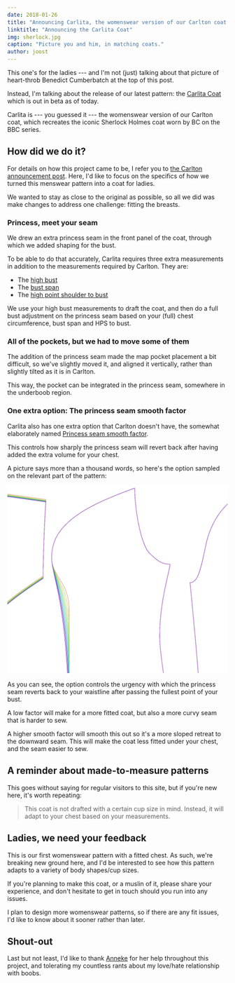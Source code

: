 ```yaml
---
date: 2018-01-26
title: "Announcing Carlita, the womenswear version of our Carlton coat."
linktitle: "Announcing the Carlita Coat"
img: sherlock.jpg
caption: "Picture you and him, in matching coats."
author: joost
---
```


This one's for the ladies \--- and I'm not (just) talking about that picture of heart-throb Benedict Cumberbatch at the top of this post.

Instead, I'm talking about the release of our latest pattern: the [Carlita Coat](/patterns/carlita) which is out in beta as of today.

Carlita is \--- you guessed it \--- the womenswear version of our Carlton coat, which recreates the iconic Sherlock Holmes coat worn by BC on the BBC series.

## How did we do it?

For details on how this project came to be, I refer you to [the Carlton announcement post](/blog/announcing-carlton-and-bent/). Here, I'd like to focus on the specifics of how we turned this menswear pattern into a coat for ladies.

We wanted to stay as close to the original as possible, so all we did was make changes to address one challenge: fitting the breasts.

### Princess, meet your seam

We drew an extra princess seam in the front panel of the coat, through which we added shaping for the bust.

To be able to do that accurately, Carlita requires three extra measurements in addition to the measurements required by Carlton. They are:

 - The [high bust](/docs/measurements/#highBust)
 - The [bust span](/docs/measurements/#bustSpan)
 - The [high point shoulder to bust](/docs/measurements/#highPointShoulderToBust)

We use your high bust measurements to draft the coat, and then do a full bust adjustment on the princess seam based on your (full) chest circumference, bust span and HPS to bust.

### All of the pockets, but we had to move some of them

The addition of the princess seam made the map pocket placement a bit difficult, so we've slightly moved it, and aligned it vertically, rather than slightly tilted as it is in Carlton.

This way, the pocket can be integrated in the princess seam, somewhere in the underboob region.

### One extra option: The princess seam smooth factor

Carlita also has one extra option that Carlton doesn't have, the somewhat elaborately named [Princess seam smooth factor](/docs/patterns/carlita/options#princessSeamSmoothFactor).

This controls how sharply the princess seam will revert back after having added the extra volume for your chest.

A picture says more than a thousand words, so here's the option sampled on the relevant part of the pattern:

![The effect of the option as shown by our sampler service](smooth.png)

As you can see, the option controls the urgency with which the princess seam reverts back to your waistline after passing the fullest point of your bust.

A low factor will make for a more fitted coat, but also a more curvy seam that is harder to sew.

A higher smooth factor will smooth this out so it's a more sloped retreat to the downward seam. This will make the coat less fitted under your chest, and the seam easier to sew.

## A reminder about made-to-measure patterns

This goes without saying for regular visitors to this site, but if you're new here, it's worth repeating:

> This coat is not drafted with a certain cup size in mind. Instead, it will adapt to your chest based on your measurements.

## Ladies, we need your feedback

This is our first womenswear pattern with a fitted chest. As such, we're breaking new ground here, and I'd be interested to see how this pattern adapts to a variety of body shapes/cup sizes.

If you're planning to make this coat, or a muslin of it, please share your experience, and don't hesitate to get in touch should you run into any issues.


I plan to design more womenswear patterns, so if there are any fit issues, I'd like to know about it sooner rather than later.

## Shout-out

Last but not least, I'd like to thank [Anneke](http://www.annekecaramin.com/) for her help throughout this project, and tolerating my countless rants about my love/hate relationship with boobs.
